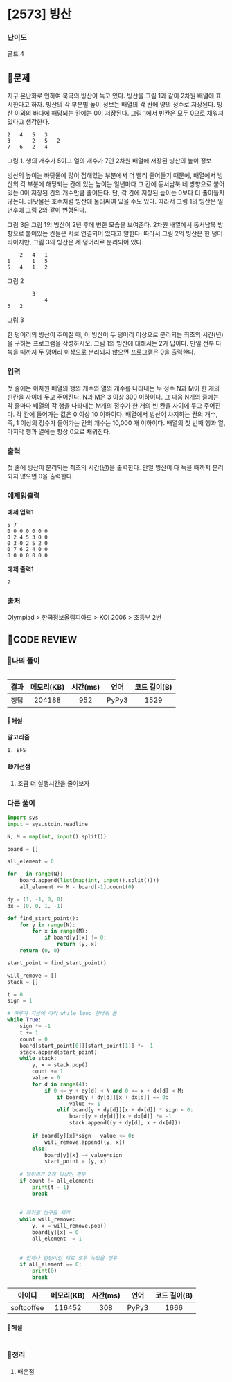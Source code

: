 # [2573] 빙산

### **난이도**
골드 4
## **📝문제**
지구 온난화로 인하여 북극의 빙산이 녹고 있다. 빙산을 그림 1과 같이 2차원 배열에 표시한다고 하자. 빙산의 각 부분별 높이 정보는 배열의 각 칸에 양의 정수로 저장된다. 빙산 이외의 바다에 해당되는 칸에는 0이 저장된다. 그림 1에서 빈칸은 모두 0으로 채워져 있다고 생각한다.

 	 	 	 	 	 	 
 	2	4	5	3	 	 
 	3	 	2	5	2	 
 	7	6	2	4	 	 
 	 	 	 	 	 	 
그림 1. 행의 개수가 5이고 열의 개수가 7인 2차원 배열에 저장된 빙산의 높이 정보

빙산의 높이는 바닷물에 많이 접해있는 부분에서 더 빨리 줄어들기 때문에, 배열에서 빙산의 각 부분에 해당되는 칸에 있는 높이는 일년마다 그 칸에 동서남북 네 방향으로 붙어있는 0이 저장된 칸의 개수만큼 줄어든다. 단, 각 칸에 저장된 높이는 0보다 더 줄어들지 않는다. 바닷물은 호수처럼 빙산에 둘러싸여 있을 수도 있다. 따라서 그림 1의 빙산은 일년후에 그림 2와 같이 변형된다.

그림 3은 그림 1의 빙산이 2년 후에 변한 모습을 보여준다. 2차원 배열에서 동서남북 방향으로 붙어있는 칸들은 서로 연결되어 있다고 말한다. 따라서 그림 2의 빙산은 한 덩어리이지만, 그림 3의 빙산은 세 덩어리로 분리되어 있다.

 	 	 	 	 	 	 
 	 	2	4	1	 	 
 	1	 	1	5	 	 
 	5	4	1	2	 	 
 	 	 	 	 	 	 
그림 2

 	 	 	 	 	 	 
 	 	 	3	 	 	 
 	 	 	 	4	 	 
 	3	2	 	 	 	 
 	 	 	 	 	 	 
그림 3

한 덩어리의 빙산이 주어질 때, 이 빙산이 두 덩어리 이상으로 분리되는 최초의 시간(년)을 구하는 프로그램을 작성하시오. 그림 1의 빙산에 대해서는 2가 답이다. 만일 전부 다 녹을 때까지 두 덩어리 이상으로 분리되지 않으면 프로그램은 0을 출력한다.
### **입력**
첫 줄에는 이차원 배열의 행의 개수와 열의 개수를 나타내는 두 정수 N과 M이 한 개의 빈칸을 사이에 두고 주어진다. N과 M은 3 이상 300 이하이다. 그 다음 N개의 줄에는 각 줄마다 배열의 각 행을 나타내는 M개의 정수가 한 개의 빈 칸을 사이에 두고 주어진다. 각 칸에 들어가는 값은 0 이상 10 이하이다. 배열에서 빙산이 차지하는 칸의 개수, 즉, 1 이상의 정수가 들어가는 칸의 개수는 10,000 개 이하이다. 배열의 첫 번째 행과 열, 마지막 행과 열에는 항상 0으로 채워진다.
### **출력**
첫 줄에 빙산이 분리되는 최초의 시간(년)을 출력한다. 만일 빙산이 다 녹을 때까지 분리되지 않으면 0을 출력한다.
### **예제입출력**

**예제 입력1**

```
5 7
0 0 0 0 0 0 0
0 2 4 5 3 0 0
0 3 0 2 5 2 0
0 7 6 2 4 0 0
0 0 0 0 0 0 0
```

**예제 출력1**

```
2
```

### **출처**
Olympiad > 한국정보올림피아드 > KOI 2006 > 초등부 2번

## **🧐CODE REVIEW**

### **🧾나의 풀이**

```python
```

결과	| 메모리(KB) |	시간(ms) |	언어 |	코드 길이(B)
:----:|:-----:|:-----:|:-----:|:--------:
정답|204188|952|PyPy3|1529
#### **📝해설**

**알고리즘**
```
1. BFS
```

#### **😅개선점**

1. 조금 더 실행시간을 줄여보자

### **다른 풀이**

```python
import sys
input = sys.stdin.readline

N, M = map(int, input().split())

board = []

all_element = 0

for _ in range(N):
    board.append(list(map(int, input().split())))
    all_element += M - board[-1].count(0)

dy = (1, -1, 0, 0)
dx = (0, 0, 1, -1)

def find_start_point():
    for y in range(N):
        for x in range(M):
            if board[y][x] != 0:
                return (y, x)
    return (0, 0)

start_point = find_start_point()

will_remove = []
stack = []

t = 0
sign = 1

# 하루가 지남에 따라 while loop 한바퀴 돔
while True:
    sign *= -1
    t += 1
    count = 0
    board[start_point[0]][start_point[1]] *= -1
    stack.append(start_point)
    while stack:
        y, x = stack.pop()
        count += 1
        value = 0
        for d in range(4):
            if 0 <= y + dy[d] < N and 0 <= x + dx[d] < M:
                if board[y + dy[d]][x + dx[d]] == 0:
                    value += 1
                elif board[y + dy[d]][x + dx[d]] * sign < 0:
                    board[y + dy[d]][x + dx[d]] *= -1
                    stack.append((y + dy[d], x + dx[d]))
                    
        if board[y][x]*sign - value <= 0:
            will_remove.append((y, x))
        else:
            board[y][x] -= value*sign
            start_point = (y, x)
    
    # 덩어리가 2개 이상인 경우
    if count != all_element:
        print(t - 1)
        break
      
    
    # 제거될 친구들 제거
    while will_remove:
        y, x = will_remove.pop()
        board[y][x] = 0
        all_element -= 1
    
    
    # 언제나 한덩이인 채로 모두 녹았을 경우
    if all_element == 0:
        print(0)
        break
```

아이디 | 메모리(KB) |	시간(ms) |	언어 |	코드 길이(B) 
:-----:|:-----:|:-----:|:----:|:--------:
softcoffee|116452|308|PyPy3|1666
#### **📝해설**

```python
```

### **🔖정리**

1. 배운점